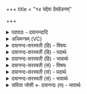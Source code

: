 +++
title = "१४ यद्देवा देवहेडनम्"

+++
<details><summary>पदपाठः - दयानन्दादि</summary>

यत्। दे॒वाः॒। दे॒व॒हेड॑न॒मिति॑ देव॒ऽहेड॑नम्। देवा॑सः। च॒कृ॒म। व॒यम्। अ॒ग्निः। मा॒। तस्मा॑त्। एन॑सः। विश्वा॑त्। मु॒ञ्च॒तु॒। अꣳह॑सः। १४।
</details>

<details><summary>अधिमन्त्रम् (VC)</summary>

- अग्निर्देवता
- प्रजापतिर्ऋषिः
- निचृदनुष्टुप्
- गान्धारः
</details>

<details><summary>दयानन्द-सरस्वती (हि) - विषयः</summary>

फिर उसी विषय को अगले मन्त्र में कहा है ॥
</details>

<details><summary>दयानन्द-सरस्वती (हि) - पदार्थः</summary>

पदार्थान्वयभाषाः -  हे विद्वान् ! (यत्) जो (वयम्) हम (देवाः) अध्यापक और उपदेशक, विद्वान् तथा अन्य (देवासः) विद्वान् लोग परस्पर (देवहेडनम्) विद्वानों का अनादर (चकृम) करें, (तस्मात्) उस (विश्वात्) समस्त (एनसः) अपराध और (अंहसः) दुष्ट व्यसन से (अग्निः) पावक के समान सब विद्याओं में प्रकाशमान आप (मा) मुझको (मुञ्चतु) पृथक् करो ॥१४ ॥
</details>

<details><summary>दयानन्द-सरस्वती (हि) - भावार्थः</summary>

भावार्थभाषाः -  जो कभी अकस्मात् भ्रान्ति से किसी विद्वान् का अनादर कोई करे तो उसी समय क्षमा करावे। जैसे अग्नि सब पदार्थों में प्रविष्ट हुआ सब को अपने स्वरूप में स्थिर करता है, वैसे विद्वान् को चाहिये कि सत्य के उपदेश से असत्याचरण से पृथक् और सत्याचार में प्रवृत्त करके सब को धार्मिक करें ॥१४ ॥
</details>

<details><summary>दयानन्द-सरस्वती (सं) - विषयः</summary>

पुनस्तमेव विषयमाह ॥
</details>

<details><summary>दयानन्द-सरस्वती (सं) - पदार्थः</summary>

पदार्थान्वयभाषाः -  हे विद्वन् ! यद् वयं देवा अन्ये देवासश्च परस्परं देवहेडनं चकृम, तस्माद् विश्वादेनसोंऽहसश्चाग्निर्मा मुञ्चतु ॥१४ ॥
</details>

<details><summary>दयानन्द-सरस्वती (सं) - भावार्थः</summary>

भावार्थभाषाः -  यदि कदाचिदकस्माद् भ्रान्त्या कस्यापि विदुषोऽनादरं कश्चित् कुर्यात्, तर्हि तदैव क्षमां कारयेत्। यथाग्निः सर्वेषु प्रविष्टः सन् सर्वान् स्वस्वरूपस्थान् करोति, तथा विदुषा सत्योपदेशेनासत्याचाराद् वियोज्य सत्याचारे प्रवर्त्य सर्वे धार्मिकाः कार्य्याः ॥१४ ॥
</details>

<details><summary>सविता जोशी ← दयानन्दः (म) - भावार्थः</summary>

भावार्थभाषाः -  जर एखाद्याने एखाद्या वेळी एखाद्या विद्वानाचा चुकून जरी अनादर केला तरी तात्काळ त्याला क्षमा मागावयास लावावे. जसा अग्नी सर्व पदार्थात प्रविष्ठ होऊन सर्वांना आपल्या स्वरूपात स्थिर करतो तसे विद्वानांनी सत्याच्या उपदेशाने असत्याचरणापासून पृथक व सत्याचरणात प्रवृत्त करून सर्वांना धार्मिक बनवावे.
</details>